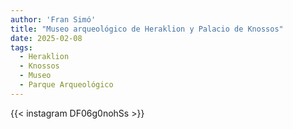 ```yaml
---
author: 'Fran Simó'
title: "Museo arqueológico de Heraklion y Palacio de Knossos"
date: 2025-02-08
tags:
  - Heraklion
  - Knossos
  - Museo
  - Parque Arqueológico
---
```


{{< instagram DF06g0nohSs >}}


